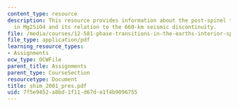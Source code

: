 ```yaml
---
content_type: resource
description: This resource provides information about the post-spinel transformation
  in Mg2SiO4 and its relation to the 660-km seismic discontinuity.
file: /media/courses/12-581-phase-transitions-in-the-earths-interior-spring-2005/7f5e9452a8bd1f11d67de1f4b9096755_shim_2001_pres.pdf
file_type: application/pdf
learning_resource_types:
- Assignments
ocw_type: OCWFile
parent_title: Assignments
parent_type: CourseSection
resourcetype: Document
title: shim_2001_pres.pdf
uid: 7f5e9452-a8bd-1f11-d67d-e1f4b9096755
---
```

